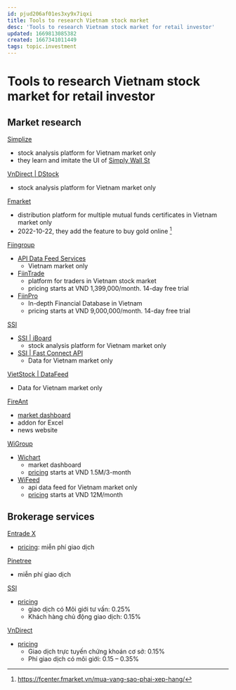 ```yaml
---
id: pjud206af01es3xy9x7iqxi
title: Tools to research Vietnam stock market
desc: 'Tools to research Vietnam stock market for retail investor'
updated: 1669813085382
created: 1667341011449
tags: topic.investment
---
```

# Tools to research Vietnam stock market for retail investor

## Market research

[Simplize](https://simplize.vn/)
- stock analysis platform for Vietnam market only
- they learn and imitate the UI of [Simply Wall St](https://simplywall.st/)

[VnDirect | DStock](https://dstock.vndirect.com.vn/)
- stock analysis platform for Vietnam market only

[Fmarket](https://fmarket.vn/home)
- distribution platform for multiple mutual funds certificates in Vietnam market only
- 2022-10-22, they add the feature to buy gold online [^1]

[^1]:https://fcenter.fmarket.vn/mua-vang-sao-phai-xep-hang/

[Fiingroup](https://fiingroup.vn/)
- [API Data Feed Services](https://fiingroup.vn/ApiDataFeed)
    - Vietnam market only
- [FiinTrade](https://fiingroup.vn/FiinTrade)
    - platform for traders in Vietnam stock market
    - pricing starts at VND 1,399,000/month. 14-day free trial
- [FiinPro](https://fiingroup.vn/FiinPro)
    - In-depth Financial Database in Vietnam
    - pricing starts at VND 9,000,000/month. 14-day free trial

[SSI](https://www.ssi.com.vn/)
- [SSI | iBoard](https://iboard.ssi.com.vn/)
    - stock analysis platform for Vietnam market only
- [SSI | Fast Connect API](https://www.ssi.com.vn/khach-hang-ca-nhan/fast-connect-api)
    - Data for Vietnam market only

[VietStock | DataFeed](https://dichvu.vietstock.vn/du-lieu-tai-chinh/datafeed---du-lieu-tai-chinh-tich-hop-chuyen-nghiep)
- Data for Vietnam market only

[FireAnt](https://fireant.vn/home)
- [market dashboard](https://fireant.vn/dashboard)
- addon for Excel
- news website

[WiGroup](https://www.wigroup.vn/)
- [Wichart](https://wichart.vn/)
    - market dashboard
    - [pricing](https://wichart.vn/plans) starts at VND 1.5M/3-month
- [WiFeed](https://www.wigroup.vn/wifeed)
    - api data feed for Vietnam market only
    - [pricing](https://wifeed.vn/packages) starts at VND 12M/month

## Brokerage services

[Entrade X](https://www.dnse.com.vn/entrade-x)
- [pricing](https://www.dnse.com.vn/bieu-phi): miễn phí giao dịch

[Pinetree](https://pinetree.vn/)
- miễn phí giao dịch

[SSI](https://www.ssi.com.vn/)
- [pricing](https://www.ssi.com.vn/khach-hang-ca-nhan/bieu-gia-dich-vu-ap-dung-cho-tkgd-chung-khoan-co-so-giao-dich-chung-khoan-qua-san)
    - giao dịch có Môi giới tư vấn: 0.25%
    - Khách hàng chủ động giao dịch: 0.15%

[VnDirect](https://www.vndirect.com.vn/)
- [pricing](https://www.vndirect.com.vn/bieu-phi-tai-khoan-da/)
    - Giao dịch trực tuyến chứng khoán cơ sở: 0.15%
    - Phí giao dịch có môi giới: 0.15 – 0.35%
